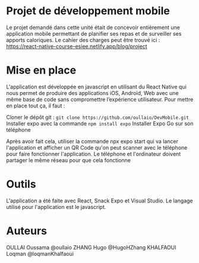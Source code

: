 # Projet de développement mobile

Le projet demandé dans cette unité était de concevoir entièrement une application mobile permettant de planifier ses repas et de surveiller ses apports caloriques.
Le cahier des charges peut être trouvé ici : https://react-native-course-esiee.netlify.app/blog/project

# Mise en place

L'application est développée en javascript en utilisant du React Native qui nous permet de produire des applications iOS, Androïd, Web avec une même base de code sans compromettre l’expérience utilisateur. Pour mettre en place tout ça, il faut :

Cloner le dépôt git : `git clone https://github.com/oullaio/DevMobile.git`
Installer expo avec la commande `npm install expo`
Installer Expo Go sur son téléphone

Après avoir fait cela, utiliser la commande npx expo start qui va lancer l'application et afficher un QR Code qu'on peut scanner avec le téléphone pour faire fonctionner l'application. Le téléphone et l'ordinateur doivent partager le même réseau pour que cela fonctionne

# Outils

L'application a été faite avec React, Snack Expo et Visual Studio.
Le langage utilisé pour l'application est le javascript.

# Auteurs

OULLAI Oussama @oullaio
ZHANG Hugo @HugoHZhang
KHALFAOUI Loqman @loqmanKhalfaoui
